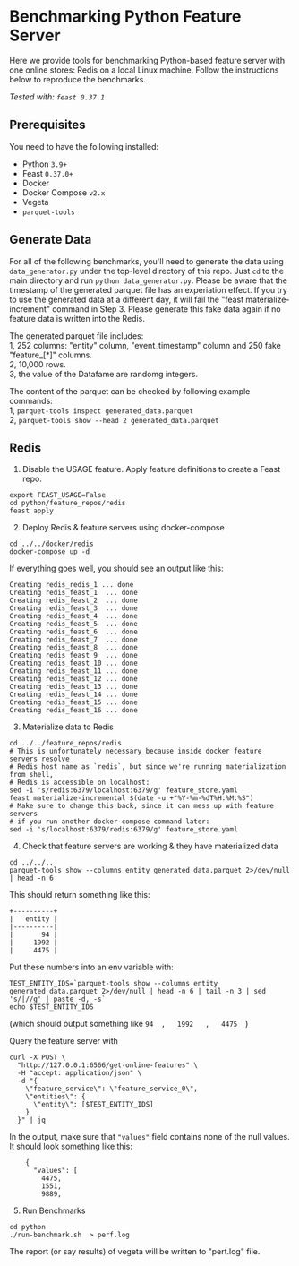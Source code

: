 # Benchmarking Python Feature Server

Here we provide tools for benchmarking Python-based feature server with one online stores: Redis on a local Linux machine. Follow the instructions below to reproduce the benchmarks.

_Tested with: `feast 0.37.1`_

## Prerequisites

You need to have the following installed:
* Python `3.9+`
* Feast `0.37.0+`
* Docker
* Docker Compose `v2.x`
* Vegeta
* `parquet-tools`



## Generate Data

For all of the following benchmarks, you'll need to generate the data using `data_generator.py` under the top-level directory of this repo. Just `cd` to the main directory and run `python data_generator.py`. Please be aware that the timestamp of the generated parquet file has an experiation effect. If you try to use the generated data at a different day, it will fail the "feast materialize-increment" command in Step 3. Please generate this fake data again if no feature data is written into the Redis.  

The generated parquet file includes:  
1, 252 columns:  "entity" column, "event_timestamp" column and 250 fake "feature_[*]" columns.  
2, 10,000 rows.  
3, the value of the Datafame are randomg integers.  

The content of the parquet can be checked by following example commands:   
1, ```parquet-tools inspect generated_data.parquet```  
2, ```parquet-tools show --head 2 generated_data.parquet```  



## Redis

1. Disable the USAGE feature. Apply feature definitions to create a Feast repo. 

```
export FEAST_USAGE=False
cd python/feature_repos/redis
feast apply
```

2. Deploy Redis & feature servers using docker-compose

```
cd ../../docker/redis
docker-compose up -d
```
If everything goes well, you should see an output like this:

```
Creating redis_redis_1 ... done
Creating redis_feast_1  ... done
Creating redis_feast_2  ... done
Creating redis_feast_3  ... done
Creating redis_feast_4  ... done
Creating redis_feast_5  ... done
Creating redis_feast_6  ... done
Creating redis_feast_7  ... done
Creating redis_feast_8  ... done
Creating redis_feast_9  ... done
Creating redis_feast_10 ... done
Creating redis_feast_11 ... done
Creating redis_feast_12 ... done
Creating redis_feast_13 ... done
Creating redis_feast_14 ... done
Creating redis_feast_15 ... done
Creating redis_feast_16 ... done
```

3. Materialize data to Redis

```
cd ../../feature_repos/redis
# This is unfortunately necessary because inside docker feature servers resolve
# Redis host name as `redis`, but since we're running materialization from shell,
# Redis is accessible on localhost:
sed -i 's/redis:6379/localhost:6379/g' feature_store.yaml
feast materialize-incremental $(date -u +"%Y-%m-%dT%H:%M:%S")
# Make sure to change this back, since it can mess up with feature servers
# if you run another docker-compose command later:
sed -i 's/localhost:6379/redis:6379/g' feature_store.yaml
```

4. Check that feature servers are working & they have materialized data

```
cd ../../..
parquet-tools show --columns entity generated_data.parquet 2>/dev/null | head -n 6
```
This should return something like this:

```
+----------+
|   entity |
|----------|
|       94 |
|     1992 |
|     4475 |
```

Put these numbers into an env variable with:

```
TEST_ENTITY_IDS=`parquet-tools show --columns entity generated_data.parquet 2>/dev/null | head -n 6 | tail -n 3 | sed 's/|//g' | paste -d, -s`
echo $TEST_ENTITY_IDS
```
(which should output something like `94  ,   1992   ,   4475  `)


Query the feature server with

```
curl -X POST \
  "http://127.0.0.1:6566/get-online-features" \
  -H "accept: application/json" \
  -d "{
    \"feature_service\": \"feature_service_0\",
    \"entities\": {
      \"entity\": [$TEST_ENTITY_IDS]
    }
  }" | jq
```


In the output, make sure that `"values"` field contains none of the null
values. It should look something like this:

```
    {
      "values": [
        4475,
        1551,
        9889,        
```

5. Run Benchmarks

```
cd python
./run-benchmark.sh  > perf.log
```

The report (or say results) of vegeta will be written to "pert.log" file.

